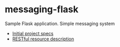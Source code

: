 # messaging-flask

Sample Flask application. Simple messaging system

- [Initial project specs](specs/initial_specs.md)
- [RESTful resource description](specs/resources.md)
